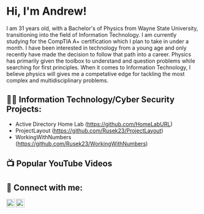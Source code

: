 <h1>Hi, I'm Andrew! </h1>

I am 31 years old, with a Bachelor's of Physics from Wayne State University, transitioning into the field of Information Technology.  I am currently studying for the CompTIA A+ certification which I plan to take in under a month.  I have been interested in technology from a young age and only recently have made the decision to follow that path into a career. Physics has primarily given the toolbox to understand and question problems while searching for first principles.  When it comes to Information Technology, I believe physics will gives me a competative edge for tackling the most complex and multidisciplinary problems.


<h2>👨‍💻 Information Technology/Cyber Security Projects:</h2>


  - Active Directory Home Lab (https://github.com/HomeLabURL)
  - ProjectLayout (https://github.com/Rusek23/ProjectLayout)
  - WorkingWithNumbers (https://github.com/Rusek23/WorkingWithNumbers)


<h2>📺 Popular YouTube Videos</h2>



<h2> 🤳 Connect with me:</h2>


[<img align="left" alt="JoshMadakor | Twitter" width="22px" src="https://cdn.jsdelivr.net/npm/simple-icons@v3/icons/twitter.svg" />][twitter]
[<img align="left" alt="JoshMadakor | LinkedIn" width="22px" src="https://cdn.jsdelivr.net/npm/simple-icons@v3/icons/linkedin.svg" />][linkedin]


[twitter]: https://twitter.com/
[indeed]: https://indeed.com/
[linkedin]: https://linkedin.com/in/

<!--


- 🔭 I’m currently working on ...
- 🌱 I’m currently learning ...
- 👯 I’m looking to collaborate on ...
- 🤔 I’m looking for help with ...
- 💬 Ask me about ...
- 📫 How to reach me: ...
- 😄 Pronouns: ...
- ⚡ Fun fact: ...
-->
